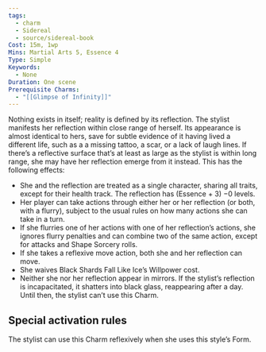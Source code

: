 ```yaml
---
tags:
  - charm
  - Sidereal
  - source/sidereal-book
Cost: 15m, 1wp
Mins: Martial Arts 5, Essence 4
Type: Simple
Keywords:
  - None
Duration: One scene
Prerequisite Charms:
  - "[[Glimpse of Infinity]]"
---
```

Nothing exists in itself; reality is defined by its reflection. The stylist manifests her reflection within close range of herself. Its appearance is almost identical to hers, save for subtle evidence of it having lived a different life, such as a a missing tattoo, a scar, or a lack of laugh lines. If there’s a reflective surface that’s at least as large as the stylist is within long range, she may have her reflection emerge from it instead. This has the following effects: 
-  She and the reflection are treated as a single character, sharing all traits, except for their health track. The reflection has (Essence + 3) −0 levels. 
-  Her player can take actions through either her or her reflection (or both, with a flurry), subject to the usual rules on how many actions she can take in a turn. 
-  If she flurries one of her actions with one of her reflection’s actions, she ignores flurry penalties and can combine two of the same action, except for attacks and Shape Sorcery rolls. 
-  If she takes a reflexive move action, both she and her reflection can move. 
-  She waives Black Shards Fall Like Ice’s Willpower cost. 
-  Neither she nor her reflection appear in mirrors. If the stylist’s reflection is incapacitated, it shatters into black glass, reappearing after a day. Until then, the stylist can’t use this Charm. 

## Special activation rules

The stylist can use this Charm reflexively when she uses this style’s Form.